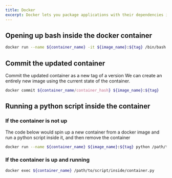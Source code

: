 ```yaml
---
title: Docker
excerpt: Docker lets you package applications with their dependencies into portable containers. It simplifies building, shipping, and running software.
---
```


## Opening up bash inside the docker container
```bash
docker run --name ${container_name} -it ${image_name}:${tag} /bin/bash
```


## Commit the updated container

Commit the updated container as a new tag of a version
We can create an entirely new image using the current state of the container.
```bash
docker commit ${container_name/container_hash} ${image_name}:${tag}
```

## Running a python script inside the container
### If the container is not up

The code below would spin up a new container from a docker image and run a python script inside it, and then remove the container
```bash
docker run --name ${container_name} ${image_name}:${tag} python /path/to/script/inside/container.py && docker rm ${container_name};
```

### If the container is up and running
```bash
docker exec ${container_name} /path/to/script/inside/container.py
```


